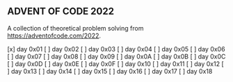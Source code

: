 ## ADVENT OF CODE 2022

A collection of theoretical problem solving from https://adventofcode.com/2022.

[x] day 0x01
[ ] day 0x02
[ ] day 0x03
[ ] day 0x04
[ ] day 0x05
[ ] day 0x06
[ ] day 0x07
[ ] day 0x08
[ ] day 0x09
[ ] day 0x0A
[ ] day 0x0B
[ ] day 0x0C
[ ] day 0x0D
[ ] day 0x0E
[ ] day 0x0F
[ ] day 0x10
[ ] day 0x11
[ ] day 0x12
[ ] day 0x13
[ ] day 0x14
[ ] day 0x15
[ ] day 0x16
[ ] day 0x17
[ ] day 0x18
